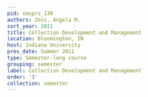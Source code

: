 ```yaml
---
pid: smsprs_130
authors: Zoss, Angela M.
sort_year: 2011
title: Collection Development and Management
location: Bloomington, IN
host: Indiana University
pres_date: Summer 2011
type: Semester-long course
grouping: semester
label: Collection Development and Management
order: '3'
collection: semester
---
```

